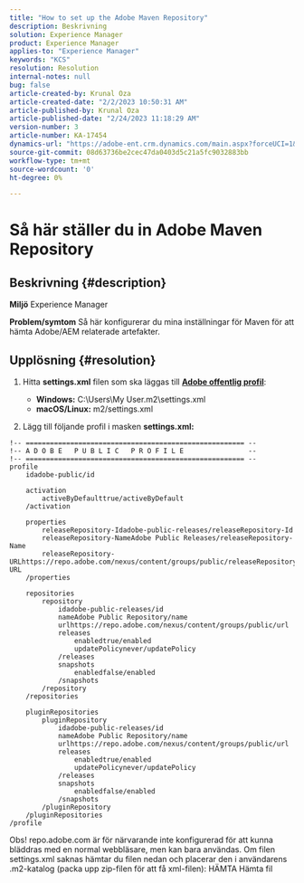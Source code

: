 ```yaml
---
title: "How to set up the Adobe Maven Repository"
description: Beskrivning
solution: Experience Manager
product: Experience Manager
applies-to: "Experience Manager"
keywords: "KCS"
resolution: Resolution
internal-notes: null
bug: false
article-created-by: Krunal Oza
article-created-date: "2/2/2023 10:50:31 AM"
article-published-by: Krunal Oza
article-published-date: "2/24/2023 11:18:29 AM"
version-number: 3
article-number: KA-17454
dynamics-url: "https://adobe-ent.crm.dynamics.com/main.aspx?forceUCI=1&pagetype=entityrecord&etn=knowledgearticle&id=7cfbff68-e7a2-ed11-aad1-6045bd006149"
source-git-commit: 08d63736be2cec47da0403d5c21a5fc9032883bb
workflow-type: tm+mt
source-wordcount: '0'
ht-degree: 0%

---
```


# Så här ställer du in Adobe Maven Repository

## Beskrivning {#description}

<b>Miljö</b>
Experience Manager


<b>Problem/symtom</b>
Så här konfigurerar du mina inställningar för Maven för att hämta Adobe/AEM relaterade artefakter.


## Upplösning {#resolution}


1. Hitta <b>settings.xml</b> filen som ska läggas till <b>[Adobe offentlig profil](https://repo.adobe.com/)</b>:

   - <b>Windows:</b> C:\Users\My User\.m2\settings.xml
   - <b>macOS/Linux:</b> m2/settings.xml
2. Lägg till följande profil i masken <b>settings.xml:</b>



```
!-- ====================================================== --
!-- A D O B E   P U B L I C   P R O F I L E                --
!-- ====================================================== --
profile
    idadobe-public/id

    activation
        activeByDefaulttrue/activeByDefault
    /activation

    properties
        releaseRepository-Idadobe-public-releases/releaseRepository-Id
        releaseRepository-NameAdobe Public Releases/releaseRepository-Name
        releaseRepository-URLhttps://repo.adobe.com/nexus/content/groups/public/releaseRepository-URL
    /properties

    repositories
        repository
            idadobe-public-releases/id
            nameAdobe Public Repository/name
            urlhttps://repo.adobe.com/nexus/content/groups/public/url
            releases
                enabledtrue/enabled
                updatePolicynever/updatePolicy
            /releases
            snapshots
                enabledfalse/enabled
            /snapshots
        /repository
    /repositories

    pluginRepositories
        pluginRepository
            idadobe-public-releases/id
            nameAdobe Public Repository/name
            urlhttps://repo.adobe.com/nexus/content/groups/public/url
            releases
                enabledtrue/enabled
                updatePolicynever/updatePolicy
            /releases
            snapshots
                enabledfalse/enabled
            /snapshots
        /pluginRepository
    /pluginRepositories
/profile
```


Obs! repo.adobe.com är för närvarande inte konfigurerad för att kunna bläddras med en normal webbläsare, men kan bara användas. Om filen settings.xml saknas hämtar du filen nedan och placerar den i användarens .m2-katalog (packa upp zip-filen för att få xml-filen): HÄMTA Hämta fil
